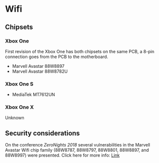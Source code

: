 # Wifi

## Chipsets

### Xbox One
First revision of the Xbox One has both chipsets on the same PCB, a 8-pin connection goes from the PCB to the motherboard.
- Marvell Avastar 88W8897
- Marvell Avastar 88W8782U

### Xbox One S
- MediaTek MT7612UN

### Xbox One X
Unknown

## Security considerations
On the conference *ZeroNights 2018* several vulnerabilities in the Marvell Avastar
Wifi chip family (88W8787, 88W8797, 88W8801, 88W8897, and 88W8997) were presented.
Click here for more info: [Link](https://kb.cert.org/vuls/id/730261/)
